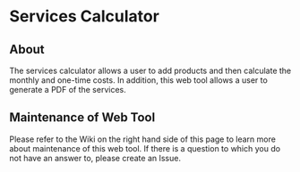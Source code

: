 # Services Calculator
## About
The services calculator allows a user to add products and then calculate the monthly and one-time costs. In addition, this web tool allows a user to generate a PDF of the services.

## Maintenance of Web Tool
Please refer to the Wiki on the right hand side of this page to learn more about maintenance of this web tool. If there is a question to which you do not have an answer to, please create an Issue. 

